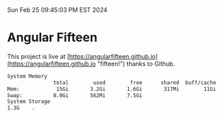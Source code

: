 Sun Feb 25 09:45:03 PM EST 2024

# Angular Fifteen


This project is live at [https://angularfifteen.github.io](https://angularfifteen.github.io "fifteen!") thanks to Github.

```bash
System Memory
               total        used        free      shared  buff/cache   available
Mem:            15Gi       3.2Gi       1.6Gi       317Mi        11Gi        12Gi
Swap:          8.0Gi       562Mi       7.5Gi
System Storage
1.3G	.
```
